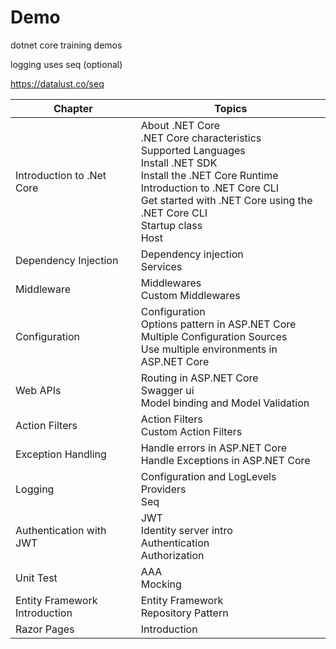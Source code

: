 
# Demo
dotnet core training demos

logging uses seq (optional)

https://datalust.co/seq


| Chapter 			| Topics  	|
| -----------------------------	| -------------	|
| Introduction to .Net Core	| About .NET Core <br> .NET Core characteristics <br> Supported Languages <br> Install .NET SDK <br> Install the .NET Core Runtime <br> Introduction to .NET Core CLI <br> Get started with .NET Core using the .NET Core CLI <br> Startup class <br> Host	|
| Dependency Injection		| Dependency injection <br> Services	|
| Middleware 			| Middlewares <br> Custom Middlewares	|
| Configuration			| Configuration	<br> Options pattern in ASP.NET Core <br> Multiple Configuration Sources <br> Use multiple environments in ASP.NET Core	|
| Web APIs  			| Routing in ASP.NET Core <br> Swagger ui <br> Model binding and Model Validation	|
| Action Filters 		| Action Filters <br> Custom Action Filters	|
| Exception Handling		| Handle errors in ASP.NET Core	<br> Handle Exceptions in ASP.NET Core	|
| Logging			| Configuration and LogLevels <br> Providers <br> Seq   |
| Authentication with JWT	| JWT <br> Identity server intro <br> Authentication <br> Authorization	|
| Unit Test			| AAA <br> Mocking				|	
| Entity Framework Introduction | Entity Framework <br> Repository Pattern	|
| Razor Pages 			| Introduction					|
